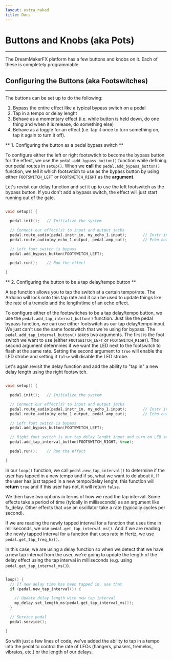 ```yaml
---
layout: extra_naked
title: Docs
---
```


# Buttons and Knobs (aka Pots)
------

The DreamMakerFX platform has a few buttons and knobs on it.  Each of these is completely programmable.

## Configuring the Buttons (aka Footswitches)
------

The buttons can be set up to do the following:
 1. Bypass the entire effect like a typical bypass switch on a pedal
 1. Tap in a tempo or delay lenght
 1. Behave as a momentary effect (i.e. while button is held down, do one thing and when it is release, do something else)
 1. Behave as a toggle for an effect (i.e. tap it once to turn something on, tap it again to turn it off).

** 1. Configuring the button as a pedal bypass switch **

To configure either the left or right footswtich to become the bypass button for the effect, we use the `pedal.add_bypass_button()` function while defining our pedal routes in `setup()`.  When we __call__ the `pedal.add_bypass_button()` function, we tell it which footswtich to use as the bypass button by using either `FOOTSWITCH_LEFT` or `FOOTSWITCH_RIGHT` as the __argument__.  

Let's revisit our delay function and set it up to use the left footswitch as the bypass button.  If you don't add a bypass switch, the effect will just start running out of the gate.

``` C

void setup() {

  pedal.init();   // Initialize the system 

  // Connect our effect(s) to input and output jacks
  pedal.route_audio(pedal.instr_in, my_echo_1.input);		// Instr in -> echo in
  pedal.route_audio(my_echo_1.output, pedal.amp_out);		// Echo out -> Amp out

  // Left foot switch is bypass
  pedal.add_bypass_button(FOOTSWITCH_LEFT);

  pedal.run();    // Run the effect

}
```


** 2. Configuring the button to be a tap delay/tempo button **

A tap function allows you to tap the switch at a certain tempo/rate.  The Arduino will lock onto this tap rate and it can be used to update things like the rate of a tremelo and the length/time of an echo effect.

To configure either of the footswitches to be a tap delay/tempo button, we use the `pedal.add_tap_interval_button()` function.  Just like the pedal bypass function, we can use either footswitch as our tap delay/tempo input.  We just can't use the same footswitch that we're using for bypass.  The `pedal.add_tap_interval_button()` takes two arguments.  The first is the foot switch we want to use (either `FOOTSWITCH_LEFT` or `FOOTSWITCH_RIGHT`).  The second argument determines if we want the LED next to the footswitch to flash at the same rate.  Setting the second argument to `true` will enable the LED strobe and setting it `false` will disable the LED strobe.

Let's again revisit the delay function and add the ability to "tap in" a new delay length using the right footswitch.

``` C

void setup() {

  pedal.init();   // Initialize the system 

  // Connect our effect(s) to input and output jacks
  pedal.route_audio(pedal.instr_in, my_echo_1.input);		// Instr in -> echo in
  pedal.route_audio(my_echo_1.output, pedal.amp_out);		// Echo out -> Amp out

  // Left foot switch is bypass
  pedal.add_bypass_button(FOOTSWITCH_LEFT);

  // Right foot switch is our tap delay lenght input and turn on LED strobe
  pedal.add_tap_interval_button(FOOTSWITCH_RIGHT, true);

  pedal.run();    // Run the effect

}
```

In our `loop()` function, we call `pedal.new_tap_interval()` to determine if the user has tapped in a new tempo and if so, what we want to do about it.  If the user has just tapped in a new tempo/delay lenght, this function will __return__ `true` and if this user has not, it will return `false`.  

We then have two options in terms of how we read the tap interval.  Some effects take a period of time (tyically in milliseconds) as an argument like fx_delay.  Other effects that use an oscillator take a rate (typically cycles per second).  

If we are reading the newly tapped interval for a function that uses time in milliseconds, we use `pedal.get_tap_interval_ms()`.  And if we are reading the newly tapped interval for a function that uses rate in Hertz, we use `pedal.get_tap_freq_hz()`.  

In this case, we are using a delay function so when we detect that we have a new tap interval from the user, we're going to update the length of the delay effect using the tap interval in milliseconds (e.g. using `pedal.get_tap_interval_ms()`).

``` C

loop() {
  // If new delay time has been tapped in, use that
  if (pedal.new_tap_interval()) { 

  	// Update delay length with new tap interval
    my_delay.set_length_ms(pedal.get_tap_interval_ms());
  } 

  // Service pedal
  pedal.service();

}

```

So with just a few lines of code, we've added the ability to tap in a tempo into the pedal to control the rate of LFOs (flangers, phasers, tremelos, vibratos, etc.) or the length of our delays.
 


